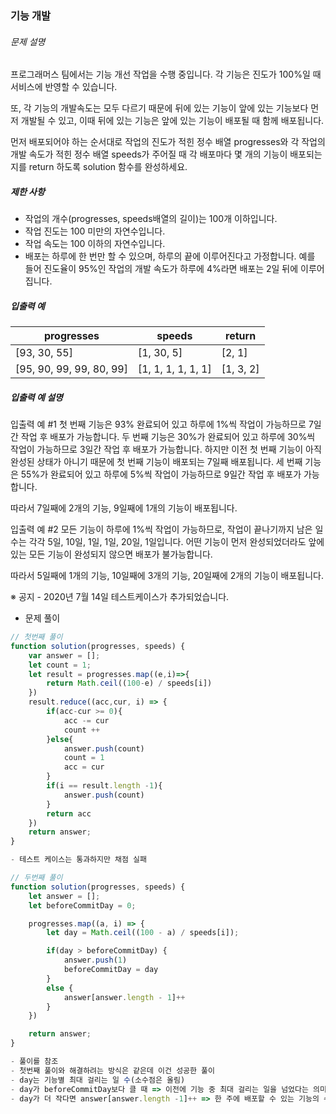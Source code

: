 ### 기능 개발

###### 문제 설명

프로그래머스 팀에서는 기능 개선 작업을 수행 중입니다. 각 기능은 진도가 100%일 때 서비스에 반영할 수 있습니다.

또, 각 기능의 개발속도는 모두 다르기 때문에 뒤에 있는 기능이 앞에 있는 기능보다 먼저 개발될 수 있고, 이때 뒤에 있는 기능은 앞에 있는 기능이 배포될 때 함께 배포됩니다.

먼저 배포되어야 하는 순서대로 작업의 진도가 적힌 정수 배열 progresses와 각 작업의 개발 속도가 적힌 정수 배열 speeds가 주어질 때 각 배포마다 몇 개의 기능이 배포되는지를 return 하도록 solution 함수를 완성하세요.

##### 제한 사항

- 작업의 개수(progresses, speeds배열의 길이)는 100개 이하입니다.
- 작업 진도는 100 미만의 자연수입니다.
- 작업 속도는 100 이하의 자연수입니다.
- 배포는 하루에 한 번만 할 수 있으며, 하루의 끝에 이루어진다고 가정합니다. 예를 들어 진도율이 95%인 작업의 개발 속도가 하루에 4%라면 배포는 2일 뒤에 이루어집니다.

##### 입출력 예

| progresses               | speeds             | return    |
| ------------------------ | ------------------ | --------- |
| [93, 30, 55]             | [1, 30, 5]         | [2, 1]    |
| [95, 90, 99, 99, 80, 99] | [1, 1, 1, 1, 1, 1] | [1, 3, 2] |

##### 입출력 예 설명

입출력 예 #1
첫 번째 기능은 93% 완료되어 있고 하루에 1%씩 작업이 가능하므로 7일간 작업 후 배포가 가능합니다.
두 번째 기능은 30%가 완료되어 있고 하루에 30%씩 작업이 가능하므로 3일간 작업 후 배포가 가능합니다. 하지만 이전 첫 번째 기능이 아직 완성된 상태가 아니기 때문에 첫 번째 기능이 배포되는 7일째 배포됩니다.
세 번째 기능은 55%가 완료되어 있고 하루에 5%씩 작업이 가능하므로 9일간 작업 후 배포가 가능합니다.

따라서 7일째에 2개의 기능, 9일째에 1개의 기능이 배포됩니다.

입출력 예 #2
모든 기능이 하루에 1%씩 작업이 가능하므로, 작업이 끝나기까지 남은 일수는 각각 5일, 10일, 1일, 1일, 20일, 1일입니다. 어떤 기능이 먼저 완성되었더라도 앞에 있는 모든 기능이 완성되지 않으면 배포가 불가능합니다.

따라서 5일째에 1개의 기능, 10일째에 3개의 기능, 20일째에 2개의 기능이 배포됩니다.

※ 공지 - 2020년 7월 14일 테스트케이스가 추가되었습니다.



- 문제 풀이

```javascript
// 첫번째 풀이
function solution(progresses, speeds) {
    var answer = [];
    let count = 1;
    let result = progresses.map((e,i)=>{
        return Math.ceil((100-e) / speeds[i])
    })
    result.reduce((acc,cur, i) => {
        if(acc-cur >= 0){
            acc -= cur
            count ++
        }else{
            answer.push(count)
            count = 1
            acc = cur
        }
        if(i == result.length -1){
            answer.push(count)
        }
        return acc
    })
    return answer;
}

- 테스트 케이스는 통과하지만 채점 실패

// 두번째 풀이
function solution(progresses, speeds) {
    let answer = [];
    let beforeCommitDay = 0;

    progresses.map((a, i) => {
        let day = Math.ceil((100 - a) / speeds[i]);   

        if(day > beforeCommitDay) {
            answer.push(1)
            beforeCommitDay = day 
        }
        else {
            answer[answer.length - 1]++
        }
    })

    return answer;
}

- 풀이를 참조
- 첫번째 풀이와 해결하려는 방식은 같은데 이건 성공한 풀이
- day는 기능별 최대 걸리는 일 수(소수점은 올림)
- day가 beforeCommitDay보다 클 때 => 이전에 기능 중 최대 걸리는 일을 넘었다는 의미 => 그래서 answer.push(1) 하고 beforeCommitDay = day
- day가 더 작다면 answer[answer.length -1]++ => 한 주에 배포할 수 있는 기능의 수를 추가
```

